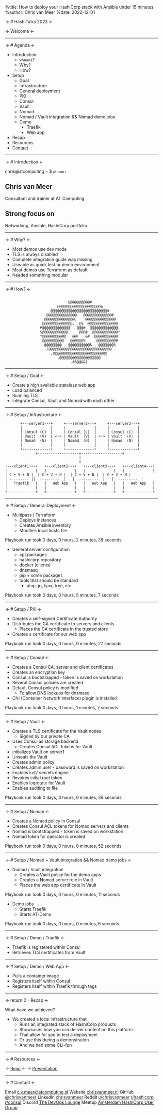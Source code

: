 %title: How to deploy your HashiCorp stack with Ansible under 15 minutes
%author: Chris van Meer
%date: 2022-12-01

-> # HashiTalks 2023 <-

-> Welcome <-

-------------------------------------------------

-> # Agenda <-

* Introduction
  * `whoami`?
  * Why?
  * How?
* Setup
  * Goal
  * Infrastructure
  * General deployment
  * PKI
  * Consul
  * Vault
  * Nomad
  * Nomad / Vault integration && Nomad demo jobs
  * Demo
    * Traefik
    * Web app
* Recap
* Resources
* Contact

-------------------------------------------------

-> # Introduction <-

chris@atcomputing ~ $ `whoami`

## Chris van Meer
Consultant and trainer at AT Computing

## Strong focus on
Networking, Ansible, HashiCorp portfolio

-------------------------------------------------

-> # Why? <-

* Most demos use dev mode
* TLS is always disabled
* Complete integration guide was missing
* Useable as quick test or demo environment
* Most demos use Terraform as default
* Needed something modular

-------------------------------------------------

-> # How? <-

```text
                                                      
                             &@@@@@@@@@#              
                        @@@@@@@@@@@@@@@@@@@@&         
                     @@@@@@@@@@@@@@@@@@@@@@@@@@#      
                   @@@@@@@@@@@@@@.  @@@@@@@@@@@@@#    
                  @@@@@@@@@@@@@@.    @@@@@@@@@@@@@@   
                 @@@@@@@@@@@@@@.  @%  @@@@@@@@@@@@@@  
                #@@@@@@@@@@@@@   @@@#  @@@@@@@@@@@@@, 
                &@@@@@@@@@@@@     @@@#  @@@@@@@@@@@@* 
                *@@@@@@@@@@@   @@(   &#  @@@@@@@@@@@  
                 @@@@@@@@@@   @@@@@@%     @@@@@@@@@#  
                  @@@@@@@@   @@@@@@@@@@&   @@@@@@@%   
                   /@@@@@@@@@@@@@@@@@@@@@@@@@@@@@     
                     ,@@@@@@@@@@@@@@@@@@@@@@@@@       
                        ,@@@@@@@@@@@@@@@@@@@          
                              .#&@@&&(                
```

-------------------------------------------------

-> # Setup / Goal <-

* Create a high available stateless web app
* Load balanced
* Running TLS
* Integrate Consul, Vault and Nomad with each other

-------------------------------------------------

-> # Setup / Infrastructure <-

```text
       +---server1---+     +---server2---+     +---server3---+         
       |             |     |             |     |             |         
       | Consul (C)  |     | Consul (C)  |     | Consul (C)  |         
       | Vault  (V)  | <-> | Vault  (V)  | <-> | Vault  (V)  |         
       | Nomad  (N)  |     | Nomad  (N)  |     | Nomad  (N)  |         
       |             |     |             |     |             |         
       +-------------+     +-------------+     +-------------+         
              +-------------------+-------------------+
                                  |
                                  +                    
+---client1---+   +---client2---+   +---client3---+   +---client4---+
|             |   |             |   |             |   |             |
| C + V + N |  | C + V + N |  | C + V + N |  | C + V + N |
| --------- ||  ---------  |   |  ---------  |   |  ---------  |
|   Traefik   |   |   Web App   |   |   Web App   |   |   Web App   |
|             |   |             |   |             |   |             |
+-------------+   +-------------+   +-------------+   +-------------+
```

-------------------------------------------------

-> # Setup / General Deployment <-

* Multipass / Terraform
  * Deploys instances
  * Creates Ansible inventory
  * Modifies local hosts file

Playbook run took 0 days, 0 hours, 2 minutes, 38 seconds

* General server configuration
  * apt packages
  * hashicorp repository
  * docker (clients)
  * dnsmasq
  * pip + some packages
  * tools that should be standard
    * atop, jq, lynx, tree, etc

Playbook run took 0 days, 0 hours, 5 minutes, 7 seconds

-------------------------------------------------

-> # Setup / PKI <-

* Creates a self-signed Certificate Authority
* Distributes the CA certificate to servers and clients
  * Places the CA certificate in the trusted store
* Creates a certificate for our web app

Playbook run took 0 days, 0 hours, 0 minutes, 27 seconds

-------------------------------------------------

-> # Setup / Consul <-

* Creates a Consul CA, server and client certificates
* Creates an encryption key
* Consul is bootstrapped - token is saved on workstation
* Several Consul policies are created
* Default Consul policy is modified
  * To allow DNS lookups for dnsmasq
* CNI (Container Network Interface) plugin is installed

Playbook run took 0 days, 0 hours, 1 minutes, 2 seconds

-------------------------------------------------

-> # Setup / Vault <-

* Creates a TLS certificate for the Vault nodes
  * Signed by our private CA
* Uses Consul as storage backend
  * Creates Consul ACL tokens for Vault
* Initializes Vault on server1
* Unseals the Vault
* Creates admin policy
* Creates admin user - password is saved on workstation
* Enables kv/2 secrets engine
* Revokes initial root token
* Enables logrotate for Vault
* Enables auditing to file

Playbook run took 0 days, 0 hours, 0 minutes, 36 seconds

-------------------------------------------------

-> # Setup / Nomad <-

* Creates a Nomad policy in Consul
* Creates Consul ACL tokens for Nomad servers and clients
* Nomad is bootstrapped - token is saved on workstation
* Nomad token for operator is created

Playbook run took 0 days, 0 hours, 0 minutes, 52 seconds

-------------------------------------------------

-> # Setup / Nomad + Vault integration && Nomad demo jobs <-

* Nomad / Vault integration
  * Creates a Vault policy for the demo apps
  * Creates a Nomad server role in Vault
  * Places the web app certificate in Vault

Playbook run took 0 days, 0 hours, 0 minutes, 11 seconds

* Demo jobs
  * Starts Traefik
  * Starts AT-Demo

Playbook run took 0 days, 0 hours, 0 minutes, 6 seconds

-------------------------------------------------

-> # Setup / Demo / Traefik <-

* Traefik is registered within Consul
* Retrieves TLS certificates from Vault

-------------------------------------------------

-> # Setup / Demo / Web App <-

* Pulls a container image
* Registers itself within Consul
* Registers itself within Traefik through tags

-------------------------------------------------

-> return 0 - Recap <-

What have we achieved?

* We created a local infrastructure that
  * Runs an integrated stack of HashiCorp products
  * Showcases how you can deliver content on this platform
  * That allow for you to test a deployment
  * Or use this during a demonstration
  * And we had some CLI-fun

-------------------------------------------------

-> # Resources <-

-> [Repo](https://github.com/chrisvanmeer/at-hashi-demo) <-
-> [Presentation](https://github.com/chrisvanmeer/hashitalks-2023)

-------------------------------------------------

-> # Contact <-

Email          [c.v.meer@atcomputing.nl](mailto:c.v.meer@atcomputing.nl)
Website        [chrisvanmeer.nl](https://chrisvanmeer.nl)
GitHub         [@chrisvanmeer](https://github.com/chrisvanmeer)
LinkedIn       [chrisvanmeer](https://linkedin.com/in/chrisvanmeer)
Reddit         [u/chrisvanmeer](https://www.reddit.com/user/chrisvanmeer)
               [r/hashicorp](https://www.reddit.com/r/hashicorp)
               [r/consul](https://www.reddit.com/r/consul)
Discord        [The DevOps Lounge](https://discord.gg/devopslounge)
Meetup         [Amsterdam HashiCorp User Group](https://www.meetup.com/amsterdam-hashicorp-user-group)
